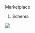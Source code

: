 Marketplace 


1. Schema
<img src="https://gitlab.com/effaceurs90/marketplace/-/raw/main/schema.jpg"/>

